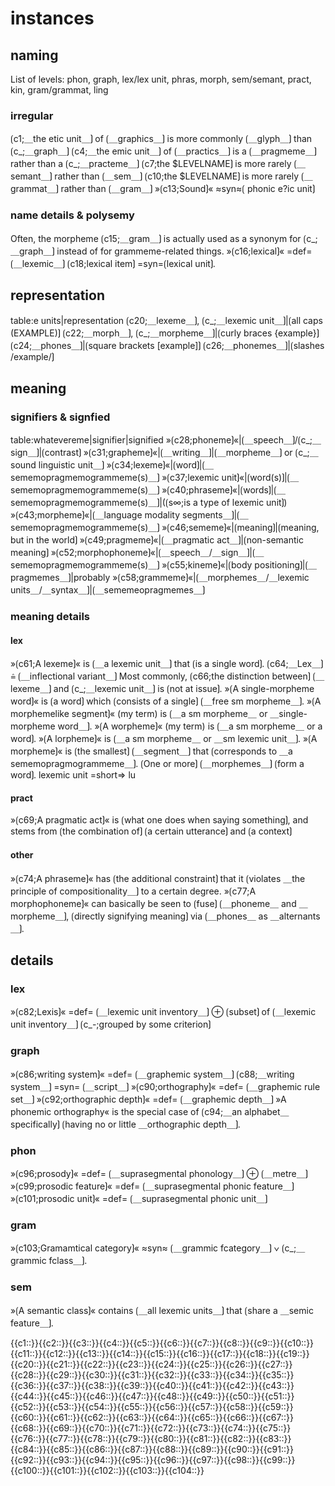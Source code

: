 # instances

## naming

List of levels: phon, graph, lex/lex unit, phras, morph, sem/semant, pract, kin, gram/grammat, ling

### irregular

⟮c1;＿the etic unit＿⟯ of ⟮＿graphics＿⟯ is more commonly ⟮＿glyph＿⟯ than ⟮c_;＿graph＿⟯
⟮c4;＿the emic unit＿⟯ of ⟮＿practics＿⟯ is a ⟮＿pragmeme＿⟯ rather than a ⟮c_;＿practeme＿⟯
⟮c7;the \$LEVELNAME⟯ is more rarely ⟮＿semant＿⟯ rather than ⟮＿sem＿⟯
⟮c10;the \$LEVELNAME⟯ is more rarely ⟮＿grammat＿⟯ rather than ⟮＿gram＿⟯
»⟮c13;Sound⟯« ≈syn≈⟮ phonic e?ic unit⟯

### name details & polysemy

Often, the morpheme ⟮c15;＿gram＿⟯ is actually used as a synonym for ⟮c_;＿graph＿⟯ instead of for grammeme-related things.
»⟮c16;lexical⟯« =def= ⟮＿lexemic＿⟯
⟮c18;lexical item⟯ =syn=⟮lexical unit⟯.

## representation

table:e units|representation
⟮c20;＿lexeme＿⟯, ⟮c_;＿lexemic unit＿⟯|⟮all caps (EXAMPLE)⟯
⟮c22;＿morph＿⟯, ⟮c_;＿morpheme＿⟯|⟮curly braces {example}⟯
⟮c24;＿phones＿⟯|⟮square brackets [example]⟯
⟮c26;＿phonemes＿⟯|⟮slashes /example/⟯

## meaning

### signifiers & signfied

table:whatevereme|signifier|signified
»⟮c28;phoneme⟯«|⟮＿speech＿⟯/⟮c_;＿sign＿⟯|⟮contrast⟯
»⟮c31;grapheme⟯«|⟮＿writing＿⟯|⟮＿morpheme＿⟯ or ⟮c_;＿sound linguistic unit＿⟯
»⟮c34;lexeme⟯«|⟮word⟯|⟮＿sememopragmemogrammeme(s)＿⟯
»⟮c37;lexemic unit⟯«|⟮word(s)⟯|⟮＿sememopragmemogrammeme(s)＿⟯
»⟮c40;phraseme⟯«|⟮words⟯|⟮＿sememopragmemogrammeme(s)＿⟯|(⟮s∞;is a type of lexemic unit⟯)
»⟮c43;morpheme⟯«|⟮＿language modality segments＿⟯|⟮＿sememopragmemogrammeme(s)＿⟯
»⟮c46;sememe⟯«|⟮meaning⟯|⟮meaning, but in the world⟯
»⟮c49;pragmeme⟯«|⟮＿pragmatic act＿⟯|⟮non-semantic meaning⟯
»⟮c52;morphophoneme⟯«|⟮＿speech＿/＿sign＿⟯|⟮＿sememopragmemogrammeme(s)＿⟯
»⟮c55;kineme⟯«|⟮body positioning⟯|⟮＿pragmemes＿⟯|probably
»⟮c58;grammeme⟯«|⟮＿morphemes＿/＿lexemic units＿/＿syntax＿⟯|⟮＿sememeopragmemes＿⟯

### meaning details

#### lex

»⟮c61;A lexeme⟯« is ⟮＿a lexemic unit＿⟯ that ⟮is a single word⟯.
⟮c64;＿Lex＿⟯ ≙ ⟮＿inflectional variant＿⟯
Most commonly, ⟮c66;the distinction between⟯ ⟮＿lexeme＿⟯ and ⟮c_;＿lexemic unit＿⟯ is ⟮not at issue⟯.
»⟮A single-morpheme word⟯« is ⟮a word⟯ which ⟮consists of a single⟯ ⟮＿free sm morpheme＿⟯.
»⟮A morphemelike segment⟯« (my term) is ⟮＿a sm morpheme＿ or ＿single-morpheme word＿⟯.
»⟮A worpheme⟯« (my term) is ⟮＿a sm morpheme＿ or a word⟯.
»⟮A lorpheme⟯« is ⟮＿a sm morpheme＿ or ＿sm lexemic unit＿⟯.
»⟮A morpheme⟯« is ⟮the smallest⟯ ⟮＿segment＿⟯ that ⟮corresponds to ＿a sememopragmogrammeme＿⟯.
⟮One or more⟯ ⟮＿morphemes＿⟯ ⟮form a word⟯.
lexemic unit =short=> lu

#### pract

»⟮c69;A pragmatic act⟯« is ⟮what one does when saying something⟯, and stems from ⟮the combination of⟯ ⟮a certain utterance⟯ and ⟮a context⟯

#### other

»⟮c74;A phraseme⟯« has ⟮the additional constraint⟯ that it ⟮violates ＿the principle of compositionality＿⟯ to a certain degree.
»⟮c77;A morphophoneme⟯« can basically be seen to ⟮fuse⟯ ⟮＿phoneme＿ and ＿morpheme＿⟯, ⟮directly signifying meaning⟯ via ⟮＿phones＿ as ＿alternants＿⟯.

## details

### lex

»⟮c82;Lexis⟯« =def= ⟮＿lexemic unit inventory＿⟯ ⊕ ⟮subset⟯ of ⟮＿lexemic unit inventory＿⟯ ⟮c_-;grouped by some criterion⟯

### graph

»⟮c86;writing system⟯« =def= ⟮＿graphemic system＿⟯
⟮c88;＿writing system＿⟯ =syn= ⟮＿script＿⟯
»⟮c90;orthography⟯« =def= ⟮＿graphemic rule set＿⟯
»⟮c92;orthographic depth⟯« =def= ⟮＿graphemic depth＿⟯
»A phonemic orthography« is the special case of ⟮c94;＿an alphabet＿ specifically⟯ ⟮having no or little ＿orthographic depth＿⟯.

### phon

»⟮c96;prosody⟯« =def= ⟮＿suprasegmental phonology＿⟯ ⊕ ⟮＿metre＿⟯
»⟮c99;prosodic feature⟯« =def= ⟮＿suprasegmental phonic feature＿⟯
»⟮c101;prosodic unit⟯« =def= ⟮＿suprasegmental phonic unit＿⟯

### gram

»⟮c103;Gramamtical category⟯« ≈syn≈ ⟮＿grammic fcategory＿⟯ ∨ ⟮c_;＿grammic fclass＿⟯.

### sem

»⟮A semantic class⟯« contains ⟮＿all lexemic units＿⟯ that ⟮share a ＿semic feature＿⟯.

<span class='cloze-dump'>{{c1::}}{{c2::}}{{c3::}}{{c4::}}{{c5::}}{{c6::}}{{c7::}}{{c8::}}{{c9::}}{{c10::}}{{c11::}}{{c12::}}{{c13::}}{{c14::}}{{c15::}}{{c16::}}{{c17::}}{{c18::}}{{c19::}}{{c20::}}{{c21::}}{{c22::}}{{c23::}}{{c24::}}{{c25::}}{{c26::}}{{c27::}}{{c28::}}{{c29::}}{{c30::}}{{c31::}}{{c32::}}{{c33::}}{{c34::}}{{c35::}}{{c36::}}{{c37::}}{{c38::}}{{c39::}}{{c40::}}{{c41::}}{{c42::}}{{c43::}}{{c44::}}{{c45::}}{{c46::}}{{c47::}}{{c48::}}{{c49::}}{{c50::}}{{c51::}}{{c52::}}{{c53::}}{{c54::}}{{c55::}}{{c56::}}{{c57::}}{{c58::}}{{c59::}}{{c60::}}{{c61::}}{{c62::}}{{c63::}}{{c64::}}{{c65::}}{{c66::}}{{c67::}}{{c68::}}{{c69::}}{{c70::}}{{c71::}}{{c72::}}{{c73::}}{{c74::}}{{c75::}}{{c76::}}{{c77::}}{{c78::}}{{c79::}}{{c80::}}{{c81::}}{{c82::}}{{c83::}}{{c84::}}{{c85::}}{{c86::}}{{c87::}}{{c88::}}{{c89::}}{{c90::}}{{c91::}}{{c92::}}{{c93::}}{{c94::}}{{c95::}}{{c96::}}{{c97::}}{{c98::}}{{c99::}}{{c100::}}{{c101::}}{{c102::}}{{c103::}}{{c104::}}</span>